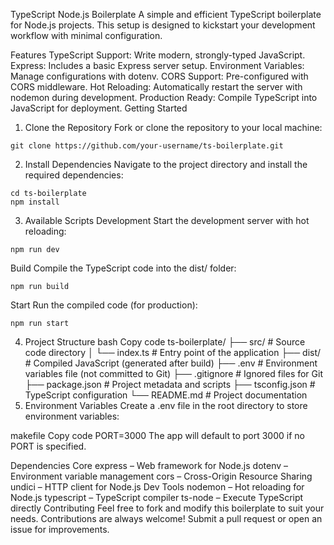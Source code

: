 TypeScript Node.js Boilerplate
A simple and efficient TypeScript boilerplate for Node.js projects. This setup is designed to kickstart your development workflow with minimal configuration.

Features
TypeScript Support: Write modern, strongly-typed JavaScript.
Express: Includes a basic Express server setup.
Environment Variables: Manage configurations with dotenv.
CORS Support: Pre-configured with CORS middleware.
Hot Reloading: Automatically restart the server with nodemon during development.
Production Ready: Compile TypeScript into JavaScript for deployment.
Getting Started
1. Clone the Repository
Fork or clone the repository to your local machine:

```
git clone https://github.com/your-username/ts-boilerplate.git
```

2. Install Dependencies
Navigate to the project directory and install the required dependencies:


```
cd ts-boilerplate
npm install
```
3. Available Scripts
Development
Start the development server with hot reloading:

```
npm run dev
```
Build
Compile the TypeScript code into the dist/ folder:

```
npm run build
```
Start
Run the compiled code (for production):

```
npm run start
```
4. Project Structure
bash
Copy code
ts-boilerplate/
├── src/                # Source code directory
│   └── index.ts        # Entry point of the application
├── dist/               # Compiled JavaScript (generated after build)
├── .env                # Environment variables file (not committed to Git)
├── .gitignore          # Ignored files for Git
├── package.json        # Project metadata and scripts
├── tsconfig.json       # TypeScript configuration
└── README.md           # Project documentation
5. Environment Variables
Create a .env file in the root directory to store environment variables:

makefile
Copy code
PORT=3000
The app will default to port 3000 if no PORT is specified.

Dependencies
Core
express – Web framework for Node.js
dotenv – Environment variable management
cors – Cross-Origin Resource Sharing
undici – HTTP client for Node.js
Dev Tools
nodemon – Hot reloading for Node.js
typescript – TypeScript compiler
ts-node – Execute TypeScript directly
Contributing
Feel free to fork and modify this boilerplate to suit your needs. Contributions are always welcome! Submit a pull request or open an issue for improvements.

